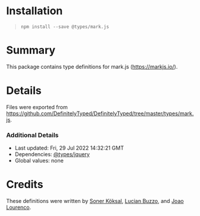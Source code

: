 # Installation
> `npm install --save @types/mark.js`

# Summary
This package contains type definitions for mark.js (https://markjs.io/).

# Details
Files were exported from https://github.com/DefinitelyTyped/DefinitelyTyped/tree/master/types/mark.js.

### Additional Details
 * Last updated: Fri, 29 Jul 2022 14:32:21 GMT
 * Dependencies: [@types/jquery](https://npmjs.com/package/@types/jquery)
 * Global values: none

# Credits
These definitions were written by [Soner Köksal](https://github.com/renjfk), [Lucian Buzzo](https://github.com/LucianBuzzo), and [Joao Lourenco](https://github.com/blackstarzes).
